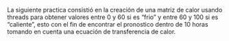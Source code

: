 La siguiente practica consistió en la creación de una matriz de calor usando threads para obtener valores entre 0 y 60 si es “frio” y entre 60 y 100 si es “caliente”, esto con el fin de encontrar el pronostico dentro de 10 horas tomando en cuenta una ecuación de transferencia de calor.
